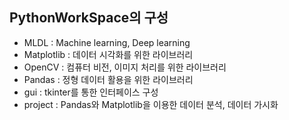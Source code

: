 ## PythonWorkSpace의 구성
+ MLDL : Machine learning, Deep learning
+ Matplotlib : 데이터 시각화를 위한 라이브러리
+ OpenCV : 컴퓨터 비전, 이미지 처리를 위한 라이브러리
+ Pandas : 정형 데이터 활용을 위한 라이브러리
+ gui : tkinter를 통한 인터페이스 구성
+ project : Pandas와 Matplotlib을 이용한 데이터 분석, 데이터 가시화 
<br/>
